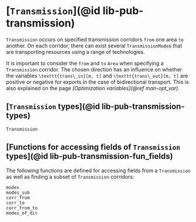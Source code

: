 # [`Transmission`](@id lib-pub-transmission)

`Transmission` occurs on specified transmission corridors `from` one area `to` another. On each corridor, there can exist several `TransmissionMode`s that are transporting resources using a range of technologies.

It is important to consider the `from` and `to` `Area` when specifying a `Transmission` corridor.
The chosen direction has an influence on whether the variables ``\texttt{trans\_in}[m, t]`` and ``\texttt{trans\_out}[m, t]`` are positive or negative for exports in the case of bidirectional transport.
This is also explained on the page *[Optimization variables](@ref man-opt_var)*.

## [`Transmission` types](@id lib-pub-transmission-types)

```@docs
Transmission
```

## [Functions for accessing fields of `Transmission` types](@id lib-pub-transmission-fun_fields)

The following functions are defined for accessing fields from a `Transmission` as well as finding a subset of `Transmission` corridors:

```@docs
modes
modes_sub
corr_from
corr_to
corr_from_to
modes_of_dir
```
